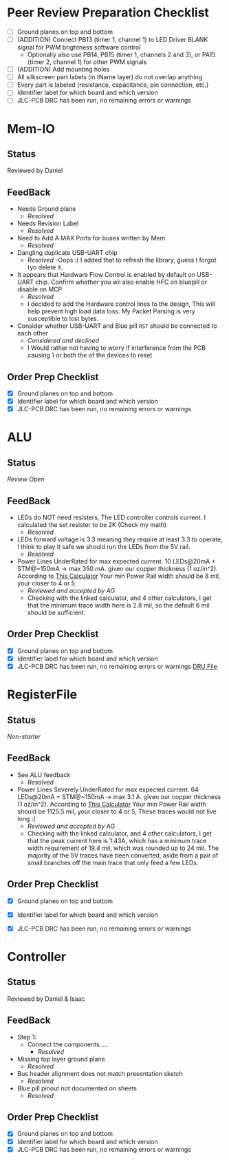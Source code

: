 # Peer Review Preparation Checklist
- [ ] Ground planes on top and bottom
- [ ] (ADDITION) Connect PB13 (timer 1, channel 1) to LED Driver BLANK signal for PWM brightness software control
    - Optionally also use PB14, PB15 (timer 1, channels 2 and 3), or PA15 (timer 2, channel 1) for other PWM signals
- [ ] (ADDITION) Add mounting holes
- [ ] All silkscreen part labels (in tName layer) do not overlap anything
- [ ] Every part is labeled (resistance, capacitance, pin connection, etc.)
- [ ] Identifier label for which board and which version
- [ ] JLC-PCB DRC has been run, no remaining errors or warnings

# Mem-IO
## Status
Reviewed by Daniel
## FeedBack
- Needs Ground plane
    - *Resolved*
- Needs Revision Label
    - *Resolved*
- Need to Add A MAX Ports for buses written by Mem.
    - *Resolved*
- Dangling duplicate USB-UART chip
    - *Resolved*
    -Oops :) I added that to refresh the library, guess I forgot tyo delete it.
- It appears that Hardware Flow Control is enabled by default on USB-UART chip. Confirm whether you wil also enable HFC on bluepill or disable on MCP
    - *Resolved*
    - I decided to add the Hardware control lines to the design, This will help prevent high load data loss. My Packet Parsing is very susceptible to lost bytes.  
- Consider whether USB-UART and Blue pill `RST` should be connected to each other
    - *Considered and declined*
    - I Would rather not having to worry if interference from the PCB causing 1 or both the of the devices to reset

## Order Prep Checklist
- [x] Ground planes on top and bottom
- [x] Identifier label for which board and which version
- [x] JLC-PCB DRC has been run, no remaining errors or warnings

# ALU
## Status
*Review Open*
## FeedBack
- LEDs do NOT need resisters, The LED controller controls current. I calculated the set resister to be 2K (Check my math)
    - *Resolved*
- LEDs forward voltage is 3.3 meaning they require at least 3.3 to operate, I think to play it safe we should run the LEDs from the 5V rail. 
    - *Resolved*
- Power Lines UnderRated for max expected current. 10 LEDs@20mA + STM@~150mA -> max 350 mA. given our copper thickness (1 oz/in^2). According to [This Calculator](https://www.7pcb.com/trace-width-calculator) Your min Power Rail width should be 8 mil, your closer to 4 or 5
    - *Reviewed and accepted by AG*
    - Checking with the linked calculator, and 4 other calculators, I get that the minimum trace width here is 2.8 mil, so the default 6 mil should be sufficient.
## Order Prep Checklist
- [x] Ground planes on top and bottom
- [x] Identifier label for which board and which version
- [x] JLC-PCB DRC has been run, no remaining errors or warnings [DRU File](https://github.com/JLCPCB/jlcpcb-eagle/blob/master/design%20rules/jlcpcb-2layers.dru)

# RegisterFile
## Status
*Non-starter*
## FeedBack
- See ALU feedback
    - *Resolved*
- Power Lines Severely UnderRated for max expected current. 64 LEDs@20mA + STM@~150mA -> max 3.1 A. given our copper thickness (1 oz/in^2). According to [This Calculator](https://www.7pcb.com/trace-width-calculator) Your min Power Rail width should be 1125.5 mil, your closer to 4 or 5, These traces would not live long :(
    - *Reviewed and accepted by AG*
    - Checking with the linked calculator, and 4 other calculators, I get that the peak current here is 1.43A, which has a minimum trace width requirement of 19.4 mil, which was rounded up to 24 mil. The majority of the 5V traces have been converted, aside from a pair of small branches off the main trace that only feed a few LEDs.
## Order Prep Checklist
- [x] Ground planes on top and bottom
- [x] Identifier label for which board and which version
- [x] JLC-PCB DRC has been run, no remaining errors or warnings


# Controller
## Status
Reviewed by Daniel & Isaac
## FeedBack
- Step 1:
    - Connect the components.....
        - *Resolved*
- Missing top layer ground plane
    - *Resolved*
- Bus header alignment does not match presentation sketch
    - *Resolved*
- Blue pill pinout not documented on sheets
    - *Resolved*

## Order Prep Checklist
- [x] Ground planes on top and bottom
- [x] Identifier label for which board and which version
- [x] JLC-PCB DRC has been run, no remaining errors or warnings
